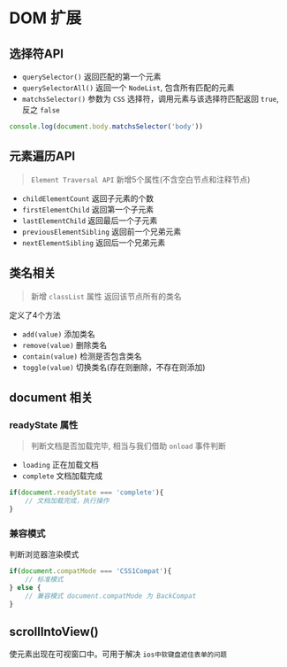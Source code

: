 # DOM 扩展

## 选择符API

* `querySelector()` 返回匹配的第一个元素
* `querySelectorAll()` 返回一个 `NodeList`, 包含所有匹配的元素
* `matchsSelector()` 参数为 `CSS` 选择符，调用元素与该选择符匹配返回 `true`, 反之 `false`

```js
console.log(document.body.matchsSelector('body'))
```

## 元素遍历API

> `Element Traversal API` 新增5个属性(不含空白节点和注释节点)

* `childElementCount` 返回子元素的个数
* `firstElementChild` 返回第一个子元素
* `lastElementChild` 返回最后一个子元素
* `previousElementSibling` 返回前一个兄弟元素
* `nextElementSibling` 返回后一个兄弟元素

## 类名相关

> 新增 `classList` 属性  返回该节点所有的类名

定义了4个方法

* `add(value)` 添加类名
* `remove(value)` 删除类名
* `contain(value)` 检测是否包含类名
* `toggle(value)` 切换类名(存在则删除，不存在则添加)

## document 相关

### readyState 属性

> 判断文档是否加载完毕, 相当与我们借助 `onload` 事件判断

* `loading` 正在加载文档
* `complete` 文档加载完成

```js
if(document.readyState === 'complete'){
    // 文档加载完成，执行操作
}
```

### 兼容模式

判断浏览器渲染模式

```js
if(document.compatMode === 'CSS1Compat'){
    // 标准模式
} else {
    // 兼容模式 document.compatMode 为 BackCompat
}
```

## scrollIntoView()

使元素出现在可视窗口中。可用于解决 `ios中软键盘遮住表单的问题`
